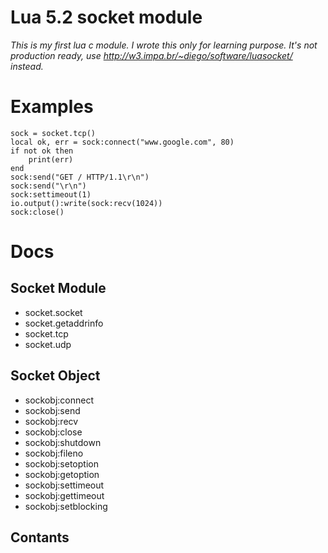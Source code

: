 Lua 5.2 socket module
=====================

*This is my first lua c module. I wrote this only for learning purpose. It's not production ready, use http://w3.impa.br/~diego/software/luasocket/ instead.*

Examples
========

    sock = socket.tcp()
    local ok, err = sock:connect("www.google.com", 80)
    if not ok then
        print(err)
    end
    sock:send("GET / HTTP/1.1\r\n")
    sock:send("\r\n")
    sock:settimeout(1)
    io.output():write(sock:recv(1024))
    sock:close()

Docs
====
    
Socket Module
-------------

* socket.socket
* socket.getaddrinfo
* socket.tcp
* socket.udp


Socket Object
-------------

* sockobj:connect
* sockobj:send
* sockobj:recv
* sockobj:close
* sockobj:shutdown
* sockobj:fileno
* sockobj:setoption
* sockobj:getoption
* sockobj:settimeout
* sockobj:gettimeout
* sockobj:setblocking

Contants
--------
